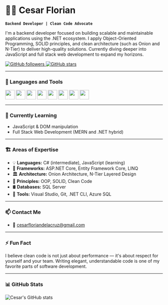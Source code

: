 # 👨‍💻 Cesar Florian

**`Backend Developer | Clean Code Advocate`**

I'm a backend developer focused on building scalable and maintainable applications using the .NET ecosystem. I apply Object-Oriented Programming, SOLID principles, and clean architecture (such as Onion and N-Tier) to deliver high-quality solutions. Currently diving deeper into JavaScript and full stack web development to expand my horizons.

<p align="left">
  <a href="https://github.com/CesarFlorian?tab=followers">
    <img alt="GitHub followers" src="https://custom-icon-badges.demolab.com/github/followers/CesarFlorian?color=236ad3&labelColor=1155ba&style=for-the-badge&logo=person-add&label=Follow&logoColor=white"/>
  </a>
  <a href="https://github.com/CesarFlorian?tab=repositories&sort=stargazers">
    <img alt="GitHub stars" src="https://custom-icon-badges.demolab.com/github/stars/CesarFlorian?color=55960c&style=for-the-badge&labelColor=488207&logo=star"/>
  </a>
</p>

---

### 🧰 Languages and Tools

<p align="left">
  <img src="https://cdn.jsdelivr.net/gh/devicons/devicon/icons/csharp/csharp-original.svg" width="30px" />
  <img src="https://cdn.jsdelivr.net/gh/devicons/devicon/icons/dotnetcore/dotnetcore-original.svg" width="30px" />
  <img src="https://cdn.jsdelivr.net/gh/devicons/devicon/icons/javascript/javascript-original.svg" width="30px" />
  <img src="https://cdn.jsdelivr.net/gh/devicons/devicon/icons/azuresqldatabase/azuresqldatabase-original.svg" width="30px" />
  <img src="https://cdn.jsdelivr.net/gh/devicons/devicon/icons/html5/html5-original.svg" width="30px" />
  <img src="https://cdn.jsdelivr.net/gh/devicons/devicon/icons/bootstrap/bootstrap-original.svg" width="30px" />
  <img src="https://cdn.jsdelivr.net/gh/devicons/devicon/icons/git/git-original.svg" width="30px" />
  <img src="https://cdn.jsdelivr.net/gh/devicons/devicon/icons/github/github-original.svg" width="30px" />
</p>

---

### 🧠 Currently Learning

- JavaScript & DOM manipulation  
- Full Stack Web Development (MERN and .NET hybrid)

---

### 🏗️ Areas of Expertise

- 💡 **Languages:** C# (intermediate), JavaScript (learning)
- 🧠 **Frameworks:** ASP.NET Core, Entity Framework Core, LINQ
- 🏛️ **Architecture:** Onion Architecture, N-Tier Layered Design
- 🔁 **Principles:** OOP, SOLID, Clean Code
- 🛢️ **Databases:** SQL Server
- 🧰 **Tools:** Visual Studio, Git, .NET CLI, Azure SQL

---

### 📫 Contact Me

- 📧 cesarfloriandelacruz@gmail.com

---

### ⚡ Fun Fact

I believe clean code is not just about performance — it's about respect for yourself and your team. Writing elegant, understandable code is one of my favorite parts of software development.

---

### 📊 GitHub Stats

![Cesar's GitHub stats](https://github-readme-stats.vercel.app/api?username=CesarFlorian&show_icons=true&theme=gruvbox)

<!-- Optional Streak Stats -->
<!-- ![GitHub Streak](https://streak-stats.demolab.com?user=CesarFlorian&theme=gruvbox&border_radius=4.5) -->

